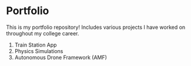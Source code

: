 # Portfolio
This is my portfolio repository! Includes various projects I have worked on throughout my college career.

1. Train Station App
2. Physics Simulations
3. Autonomous Drone Framework (AMF)

